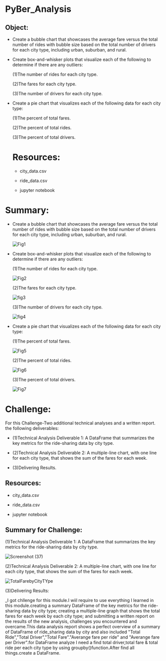 # PyBer_Analysis


## Object:

*  Create a bubble chart that showcases the average fare versus the total number of rides with bubble size based on the total number of drivers for each city type, including urban, suburban, and rural.




* Create box-and-whisker plots that visualize each of the following to determine if there are any outliers:

     (1)The number of rides for each city type.


     (2)The fares for each city type.


     (3)The number of drivers for each city type.



* Create a pie chart that visualizes each of the following data for each city type:


     (1)The percent of total fares.


     (2)The percent of total rides.


     (3)The percent of total drivers.
     
     
     
  # Resources:
  
  * city_data.csv
  
  * ride_data.csv
  
  * jupyter notebook
  
  
 # Summary:
 
 
 *  Create a bubble chart that showcases the average fare versus the total number of rides with bubble size based on the total number of drivers for each city type, including       urban, suburban, and rural.
 
 
 
       
       
       ![Fig1](https://user-images.githubusercontent.com/65969608/86486735-b49d4e80-bd21-11ea-8b93-77791be9fc1b.png)
       
       
       
       
       
 *  Create box-and-whisker plots that visualize each of the following to determine if there are any outliers:
 
 
 
 
       (1)The number of rides for each city type.
       
       
       
       
       ![Fig2](https://user-images.githubusercontent.com/65969608/86487118-e6fb7b80-bd22-11ea-8d72-6c53b400c5e2.png)
       
       
       
       
       (2)The fares for each city type.
       
       
       
       ![fig3](https://user-images.githubusercontent.com/65969608/86487225-2cb84400-bd23-11ea-9b8a-e52891d5a388.png)
       
       
       
       (3)The number of drivers for each city type.
       
       
       
       ![fig4](https://user-images.githubusercontent.com/65969608/86487291-51acb700-bd23-11ea-88dd-874750d2d77b.png)
       
       
       
       
       
  *  Create a pie chart that visualizes each of the following data for each city type:
  
  
  


       (1)The percent of total fares.
       
       
       
        ![Fig5](https://user-images.githubusercontent.com/65969608/86487392-891b6380-bd23-11ea-8601-ab9ea9084f16.png)
       
       


     (2)The percent of total rides.
     
     
     
        ![Fig6](https://user-images.githubusercontent.com/65969608/86487422-a2bcab00-bd23-11ea-9107-6190f655f47a.png)
        
        
        


     (3)The percent of total drivers.
     
     
     
        ![Fig7](https://user-images.githubusercontent.com/65969608/86487449-b700a800-bd23-11ea-9063-eb2559662f11.png)
        
        
        
        
        
        
        
        
        
# Challenge:
   
   
   For this Challenge-Two additional technical analyses and a written report. the following deliverables:
   
   

   *  (1)Technical Analysis Deliverable 1: A DataFrame that summarizes the key metrics for the ride-sharing data by city type.
   
   
   *  (2)Technical Analysis Deliverable 2: A multiple-line chart, with one line for each city type, that shows the sum of the fares for each week.
      
      
      
   *  (3)Delivering Results.
   
   
   
   
   
   ## Resources:
   
   
   * city_data.csv
  
   * ride_data.csv
  
   * jupyter notebook
   
   
   
 ## Summary for Challenge:
 
 
 
(1)Technical Analysis Deliverable 1: A DataFrame that summarizes the key metrics for the ride-sharing data by city type.
   
   
   
   ![Screenshot (37)](https://user-images.githubusercontent.com/65969608/86488199-d3054900-bd25-11ea-9ec8-97538ad35bf9.png)
   
   
   
   
(2)Technical Analysis Deliverable 2: A multiple-line chart, with one line for each city type, that shows the sum of the fares for each week.
   
   
   
   
   ![TotalFarebyCityTYpe](https://user-images.githubusercontent.com/65969608/86488232-f7f9bc00-bd25-11ea-8781-d596b45e4206.png)
   
   
   
   
 (3)Delivering Results:
 
 
 _I got chllenge for this module.I wiil require to use everything I learned in this module.creating a summary DataFrame of the key metrics for the ride-sharing data by city type; creating a multiple-line graph that shows the total fares for each week by each city type; and submitting a written report on the results of the new analysis, challenges you encountered and overcame.This data analysis report shows a perfect overview of a summary of DataFrame of ride_sharing data by city and also included "Total Ride","Total Driver","Total Fare"."Averange fare per ride" and "Averange fare per Driver".for  DataFrame analyze I need a find total driver,total fare & total ride per each city type by using groupby()function.After find all things.create a DataFrame. 


 
 
 
 
  
   
       
       
       
       
       
  
  



 
 
 
     


  
 
 
 
